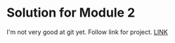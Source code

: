 # Solution for Module 2

I'm not very good at git yet. Follow link for project.
<a href="https://github.com/camronborts/coursera-projects/tree/main/mod2_">LINK</a>
